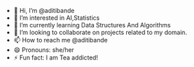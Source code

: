 - 👋 Hi, I’m @aditibande
- 👀 I’m interested in AI,Statistics
- 🌱 I’m currently learning Data Structures And Algorithms
- 💞️ I’m looking to collaborate on projects related to my domain.
- 📫 How to reach me @aditibande
- 😄 Pronouns: she/her
- ⚡ Fun fact: I am Tea addicted! 

<!---
aditibande/aditibande is a ✨ special ✨ repository because its `README.md` (this file) appears on your GitHub profile.
You can click the Preview link to take a look at your changes.
--->

